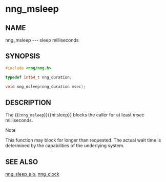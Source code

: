 # nng_msleep

## NAME

nng_msleep --- sleep milliseconds

## SYNOPSIS

```c
#include <nng/nng.h>

typedef int64_t nng_duration;

void nng_msleep(nng_duration msec);
```

## DESCRIPTION

The {{i:`nng_msleep`}}{{hi:sleep}} blocks the caller for at least _msec_ milliseconds.

> [!NOTE]
> This function may block for longer than requested.
> The actual wait time is determined by the capabilities of the
> underlying system.

## SEE ALSO

[nng_sleep_aio][nng_sleep_aio],
[nng_clock][nng_clock]

[nng_clock]: ../util/nng_clock.md
[nng_sleep_aio]: ../aio/nng_sleep_aio.md
